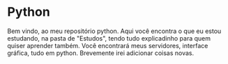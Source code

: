 # Python
Bem vindo, ao meu repositório python.
Aqui você encontra o que eu estou estudando, na pasta de "Estudos", tendo tudo explicadinho para quem quiser aprender também.
Você encontrará meus servidores, interface gráfica, tudo em python.
Brevemente irei adicionar coisas novas.
